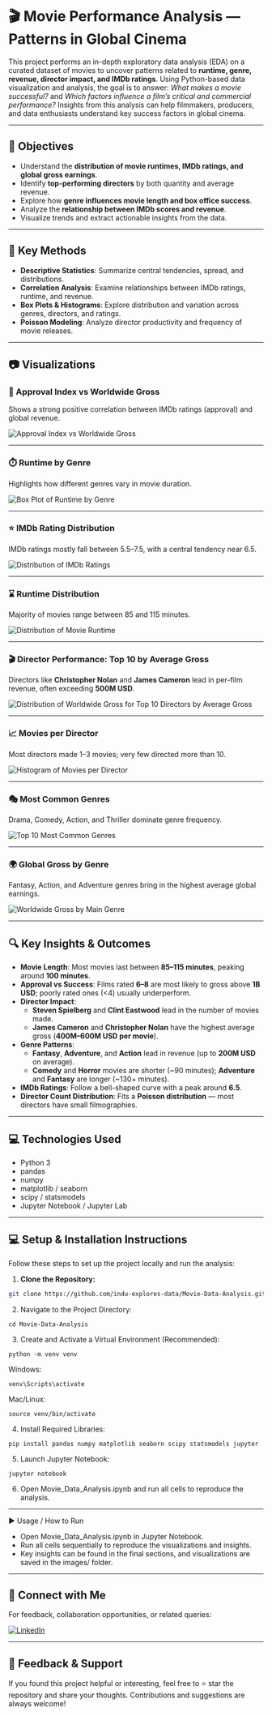 # 🎬 Movie Performance Analysis — Patterns in Global Cinema

This project performs an in-depth exploratory data analysis (EDA) on a curated dataset of movies to uncover patterns related to **runtime, genre, revenue, director impact, and IMDb ratings**. Using Python-based data visualization and analysis, the goal is to answer: *What makes a movie successful?* and *Which factors influence a film’s critical and commercial performance?* Insights from this analysis can help filmmakers, producers, and data enthusiasts understand key success factors in global cinema.

---

## 🧪 Objectives

- Understand the **distribution of movie runtimes, IMDb ratings, and global gross earnings**.
- Identify **top-performing directors** by both quantity and average revenue.
- Explore how **genre influences movie length and box office success**.
- Analyze the **relationship between IMDb scores and revenue**.
- Visualize trends and extract actionable insights from the data.

---

## 📌 Key Methods

- **Descriptive Statistics**: Summarize central tendencies, spread, and distributions.
- **Correlation Analysis**: Examine relationships between IMDb ratings, runtime, and revenue.
- **Box Plots & Histograms**: Explore distribution and variation across genres, directors, and ratings.
- **Poisson Modeling**: Analyze director productivity and frequency of movie releases.

---

## 📷 Visualizations

### 🎯 Approval Index vs Worldwide Gross
Shows a strong positive correlation between IMDb ratings (approval) and global revenue.

![Approval Index vs Worldwide Gross](images/Approval%20Index%20vs%20Worldwide%20Gross.png)

---

### ⏱️ Runtime by Genre
Highlights how different genres vary in movie duration.

![Box Plot of Runtime by Genre](images/Box%20Plot%20of%20Runtime%20by%20Genre.png)

---

### ⭐ IMDb Rating Distribution
IMDb ratings mostly fall between 5.5–7.5, with a central tendency near 6.5.

![Distribution of IMDb Ratings](images/Distribution%20of%20IMDb%20Ratings.png)

---

### ⌛ Runtime Distribution
Majority of movies range between 85 and 115 minutes.

![Distribution of Movie Runtime](images/Distribution%20of%20Movie%20Runtime.png)

---

### 🎬 Director Performance: Top 10 by Average Gross
Directors like **Christopher Nolan** and **James Cameron** lead in per-film revenue, often exceeding **500M USD**.

![Distribution of Worldwide Gross for Top 10 Directors by Average Gross](images/Distribution%20of%20Worldwide%20Gross%20for%20Top%2010%20Directors%20by%20Average%20Gross.png)

---

### 📈 Movies per Director
Most directors made 1–3 movies; very few directed more than 10.

![Histogram of Movies per Director](images/Histogram%20of%20Movies%20per%20Director.png)

---

### 🎭 Most Common Genres
Drama, Comedy, Action, and Thriller dominate genre frequency.

![Top 10 Most Common Genres](images/Top%2010%20Most%20Common%20Genres.png)

---

### 🌍 Global Gross by Genre
Fantasy, Action, and Adventure genres bring in the highest average global earnings.

![Worldwide Gross by Main Genre](images/Worldwide%20Gross%20by%20Main%20Genre.png)

---

## 🔍 Key Insights & Outcomes

- **Movie Length**: Most movies last between **85–115 minutes**, peaking around **100 minutes**.
- **Approval vs Success**: Films rated **6–8** are most likely to gross above **1B USD**; poorly rated ones (<4) usually underperform.
- **Director Impact**:  
   - **Steven Spielberg** and **Clint Eastwood** lead in the number of movies made.  
   - **James Cameron** and **Christopher Nolan** have the highest average gross (**400M–600M USD per movie**).
- **Genre Patterns**:
   - **Fantasy**, **Adventure**, and **Action** lead in revenue (up to **200M USD** on average).  
   - **Comedy** and **Horror** movies are shorter (~90 minutes); **Adventure** and **Fantasy** are longer (~130+ minutes).
- **IMDb Ratings**: Follow a bell-shaped curve with a peak around **6.5**.
- **Director Count Distribution**: Fits a **Poisson distribution** — most directors have small filmographies.

---

## 💻 Technologies Used

- Python 3  
- pandas  
- numpy  
- matplotlib / seaborn  
- scipy / statsmodels  
- Jupyter Notebook / Jupyter Lab  

---

## 💻 Setup & Installation Instructions

Follow these steps to set up the project locally and run the analysis:

1. **Clone the Repository:**  
```bash
git clone https://github.com/indu-explores-data/Movie-Data-Analysis.git
```
2. Navigate to the Project Directory:
```
cd Movie-Data-Analysis
```
3. Create and Activate a Virtual Environment (Recommended):
```
python -m venv venv
```
Windows:
```
venv\Scripts\activate
```
Mac/Linux:
```
source venv/bin/activate
```
4. Install Required Libraries:
```
pip install pandas numpy matplotlib seaborn scipy statsmodels jupyter
```
5. Launch Jupyter Notebook:
```
jupyter notebook
```
6. Open Movie_Data_Analysis.ipynb and run all cells to reproduce the analysis.

---

▶️ Usage / How to Run

- Open Movie_Data_Analysis.ipynb in Jupyter Notebook.
- Run all cells sequentially to reproduce the visualizations and insights.
- Key insights can be found in the final sections, and visualizations are saved in the images/ folder.

---

## 🔗 **Connect with Me**

For feedback, collaboration opportunities, or related queries:

[![LinkedIn](https://img.shields.io/badge/LinkedIn-Profile-blue?logo=linkedin)](https://www.linkedin.com/in/indu-r-3a3767170/)

---

## 🙌 Feedback & Support

If you found this project helpful or interesting, feel free to ⭐ star the repository and share your thoughts. Contributions and suggestions are always welcome!
